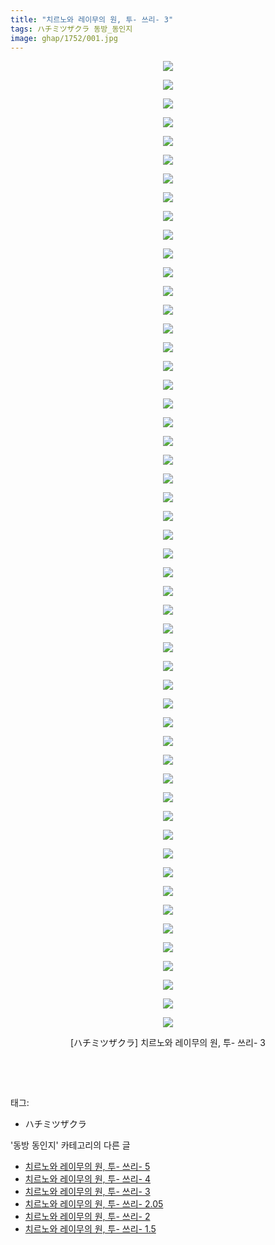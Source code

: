 ```yaml
---
title: "치르노와 레이무의 원, 투- 쓰리- 3"
tags: ハチミツザクラ 동방_동인지
image: ghap/1752/001.jpg
---
```

<div class="article">
<p style="text-align: center; clear: none; float: none;"><img src="{{ site.nasurl }}/ghap/1752/001.jpg"/></p>
<p style="text-align: center; clear: none; float: none;"><img src="{{ site.nasurl }}/ghap/1752/002.jpg"/></p>
<p style="text-align: center; clear: none; float: none;"><img src="{{ site.nasurl }}/ghap/1752/003.jpg"/></p>
<p style="text-align: center; clear: none; float: none;"><img src="{{ site.nasurl }}/ghap/1752/004.jpg"/></p>
<p style="text-align: center; clear: none; float: none;"><img src="{{ site.nasurl }}/ghap/1752/005.jpg"/></p>
<p style="text-align: center; clear: none; float: none;"><img src="{{ site.nasurl }}/ghap/1752/006.jpg"/></p>
<p style="text-align: center; clear: none; float: none;"><img src="{{ site.nasurl }}/ghap/1752/007.jpg"/></p>
<p style="text-align: center; clear: none; float: none;"><img src="{{ site.nasurl }}/ghap/1752/008.jpg"/></p>
<p style="text-align: center; clear: none; float: none;"><img src="{{ site.nasurl }}/ghap/1752/009.jpg"/></p>
<p style="text-align: center; clear: none; float: none;"><img src="{{ site.nasurl }}/ghap/1752/010.jpg"/></p>
<p style="text-align: center; clear: none; float: none;"><img src="{{ site.nasurl }}/ghap/1752/011.jpg"/></p>
<p style="text-align: center; clear: none; float: none;"><img src="{{ site.nasurl }}/ghap/1752/012.jpg"/></p>
<p style="text-align: center; clear: none; float: none;"><img src="{{ site.nasurl }}/ghap/1752/013.jpg"/></p>
<p style="text-align: center; clear: none; float: none;"><img src="{{ site.nasurl }}/ghap/1752/014.jpg"/></p>
<p style="text-align: center; clear: none; float: none;"><img src="{{ site.nasurl }}/ghap/1752/015.jpg"/></p>
<p style="text-align: center; clear: none; float: none;"><img src="{{ site.nasurl }}/ghap/1752/016.jpg"/></p>
<p style="text-align: center; clear: none; float: none;"><img src="{{ site.nasurl }}/ghap/1752/017.jpg"/></p>
<p style="text-align: center; clear: none; float: none;"><img src="{{ site.nasurl }}/ghap/1752/018.jpg"/></p>
<p style="text-align: center; clear: none; float: none;"><img src="{{ site.nasurl }}/ghap/1752/019.jpg"/></p>
<p style="text-align: center; clear: none; float: none;"><img src="{{ site.nasurl }}/ghap/1752/020.jpg"/></p>
<p style="text-align: center; clear: none; float: none;"><img src="{{ site.nasurl }}/ghap/1752/021.jpg"/></p>
<p style="text-align: center; clear: none; float: none;"><img src="{{ site.nasurl }}/ghap/1752/022.jpg"/></p>
<p style="text-align: center; clear: none; float: none;"><img src="{{ site.nasurl }}/ghap/1752/023.jpg"/></p>
<p style="text-align: center; clear: none; float: none;"><img src="{{ site.nasurl }}/ghap/1752/024.jpg"/></p>
<p style="text-align: center; clear: none; float: none;"><img src="{{ site.nasurl }}/ghap/1752/025.jpg"/></p>
<p style="text-align: center; clear: none; float: none;"><img src="{{ site.nasurl }}/ghap/1752/026.jpg"/></p>
<p style="text-align: center; clear: none; float: none;"><img src="{{ site.nasurl }}/ghap/1752/027.jpg"/></p>
<p style="text-align: center; clear: none; float: none;"><img src="{{ site.nasurl }}/ghap/1752/028.jpg"/></p>
<p style="text-align: center; clear: none; float: none;"><img src="{{ site.nasurl }}/ghap/1752/029.jpg"/></p>
<p style="text-align: center; clear: none; float: none;"><img src="{{ site.nasurl }}/ghap/1752/030.jpg"/></p>
<p style="text-align: center; clear: none; float: none;"><img src="{{ site.nasurl }}/ghap/1752/031.jpg"/></p>
<p style="text-align: center; clear: none; float: none;"><img src="{{ site.nasurl }}/ghap/1752/032.jpg"/></p>
<p style="text-align: center; clear: none; float: none;"><img src="{{ site.nasurl }}/ghap/1752/033.jpg"/></p>
<p style="text-align: center; clear: none; float: none;"><img src="{{ site.nasurl }}/ghap/1752/034.jpg"/></p>
<p style="text-align: center; clear: none; float: none;"><img src="{{ site.nasurl }}/ghap/1752/035.jpg"/></p>
<p style="text-align: center; clear: none; float: none;"><img src="{{ site.nasurl }}/ghap/1752/036.jpg"/></p>
<p style="text-align: center; clear: none; float: none;"><img src="{{ site.nasurl }}/ghap/1752/037.jpg"/></p>
<p style="text-align: center; clear: none; float: none;"><img src="{{ site.nasurl }}/ghap/1752/038.jpg"/></p>
<p style="text-align: center; clear: none; float: none;"><img src="{{ site.nasurl }}/ghap/1752/039.jpg"/></p>
<p style="text-align: center; clear: none; float: none;"><img src="{{ site.nasurl }}/ghap/1752/040.jpg"/></p>
<p style="text-align: center; clear: none; float: none;"><img src="{{ site.nasurl }}/ghap/1752/041.jpg"/></p>
<p style="text-align: center; clear: none; float: none;"><img src="{{ site.nasurl }}/ghap/1752/042.jpg"/></p>
<p style="text-align: center; clear: none; float: none;"><img src="{{ site.nasurl }}/ghap/1752/043.jpg"/></p>
<p style="text-align: center; clear: none; float: none;"><img src="{{ site.nasurl }}/ghap/1752/044.jpg"/></p>
<p style="text-align: center; clear: none; float: none;"><img src="{{ site.nasurl }}/ghap/1752/045.jpg"/></p>
<p style="text-align: center; clear: none; float: none;"><img src="{{ site.nasurl }}/ghap/1752/046.jpg"/></p>
<p style="text-align: center; clear: none; float: none;"><img src="{{ site.nasurl }}/ghap/1752/047.jpg"/></p>
<p style="text-align: center; clear: none; float: none;"><img src="{{ site.nasurl }}/ghap/1752/048.jpg"/></p>
<p style="text-align: center; clear: none; float: none;"><img src="{{ site.nasurl }}/ghap/1752/049.jpg"/></p>
<p style="text-align: center; clear: none; float: none;"><img src="{{ site.nasurl }}/ghap/1752/050.jpg"/></p>
<p style="text-align: center; clear: none; float: none;"><img src="{{ site.nasurl }}/ghap/1752/051.jpg"/></p>
<p style="text-align: center; clear: none; float: none;"><img src="{{ site.nasurl }}/ghap/1752/052.jpg"/></p>
<p style="text-align: center; clear: none; float: none;">[ハチミツザクラ] 치르노와 레이무의 원, 투- 쓰리- 3</p>
<p style="text-align: center; clear: none; float: none;"><br/></p>
<p><br/></p>
</div><div class="tagTrail">
<p>태그: </p>
<ul>
<li>ハチミツザクラ</li>
</ul>
</div><div class="another">
<p>'동방 동인지' 카테고리의 다른 글</p>
<ul>
<li><a href="/2016-08-21-ghap_1754">치르노와 레이무의 원, 투- 쓰리- 5</a></li>
<li><a href="/2016-08-21-ghap_1753">치르노와 레이무의 원, 투- 쓰리- 4</a></li>
<li><a href="/2016-08-21-ghap_1752">치르노와 레이무의 원, 투- 쓰리- 3</a></li>
<li><a href="/2016-08-21-ghap_1751">치르노와 레이무의 원, 투- 쓰리- 2.05</a></li>
<li><a href="/2016-08-21-ghap_1750">치르노와 레이무의 원, 투- 쓰리- 2</a></li>
<li><a href="/2016-08-21-ghap_1749">치르노와 레이무의 원, 투- 쓰리- 1.5</a></li>
</ul>
</div><div class="cb_module cb_fluid">
<div class="cb_wrt cb_profile">
</div><!-- commentList close -->
</div>